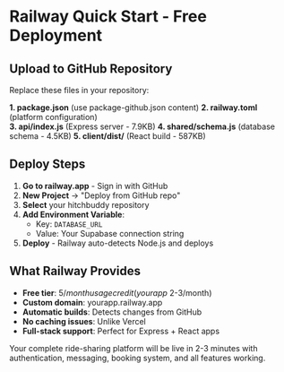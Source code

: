 # Railway Quick Start - Free Deployment

## Upload to GitHub Repository

Replace these files in your repository:

**1. package.json** (use package-github.json content)
**2. railway.toml** (platform configuration)  
**3. api/index.js** (Express server - 7.9KB)
**4. shared/schema.js** (database schema - 4.5KB)
**5. client/dist/** (React build - 587KB)

## Deploy Steps

1. **Go to railway.app** - Sign in with GitHub
2. **New Project** → "Deploy from GitHub repo"
3. **Select** your hitchbuddy repository
4. **Add Environment Variable**: 
   - Key: `DATABASE_URL`
   - Value: Your Supabase connection string
5. **Deploy** - Railway auto-detects Node.js and deploys

## What Railway Provides

- **Free tier**: $5/month usage credit (your app ~$2-3/month)
- **Custom domain**: yourapp.railway.app
- **Automatic builds**: Detects changes from GitHub
- **No caching issues**: Unlike Vercel
- **Full-stack support**: Perfect for Express + React apps

Your complete ride-sharing platform will be live in 2-3 minutes with authentication, messaging, booking system, and all features working.